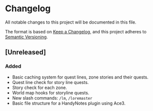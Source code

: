 # Changelog

All notable changes to this project will be documented in this file.

The format is based on [Keep a Changelog](https://keepachangelog.com/en/1.0.0/), and this project adheres to [Semantic Versioning](https://semver.org/spec/v2.0.0.html).

## [Unreleased]

### Added

* Basic caching system for quest lines, zone stories and their quests.
* Quest line check for story line quests.
* Story check for each zone.
* World map hooks for storyline quests.
* New slash commands: `/lm`, `/loremaster`
* Basic file structure for a HandyNotes plugin using Ace3.
